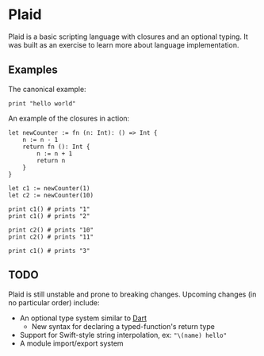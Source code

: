 # Plaid

Plaid is a basic scripting language with closures and an optional typing. It was built as an exercise to learn more about language implementation.

## Examples

The canonical example:

    print "hello world"

An example of the closures in action:

    let newCounter := fn (n: Int): () => Int {
        n := n - 1
        return fn (): Int {
            n := n + 1
            return n
        }
    }

    let c1 := newCounter(1)
    let c2 := newCounter(10)

    print c1() # prints "1"
    print c1() # prints "2"

    print c2() # prints "10"
    print c2() # prints "11"

    print c1() # prints "3"

## TODO

Plaid is still unstable and prone to breaking changes. Upcoming changes (in no particular order) include:

+ An optional type system similar to [Dart](https://www.dartlang.org/articles/language/optional-types)
    + New syntax for declaring a typed-function's return type
+ Support for Swift-style string interpolation, ex: `"\(name) hello"`
+ A module import/export system
